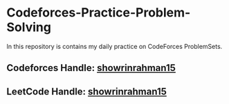 # Codeforces-Practice-Problem-Solving
In this repository is contains my daily practice on CodeForces ProblemSets.
## Codeforces Handle: [showrinrahman15](https://codeforces.com/profile/showrinrahman15)
## LeetCode Handle: [showrinrahman15](https://leetcode.com/showrinrahman15/)
